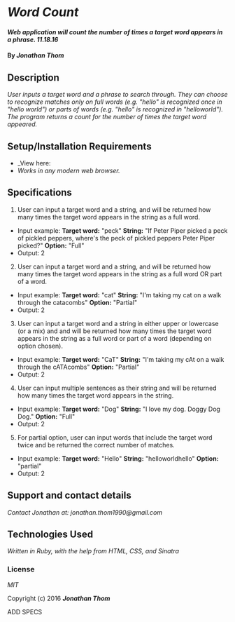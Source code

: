 # _Word Count_

#### _Web application will count the number of times a target word appears in a phrase. 11.18.16_

#### By _**Jonathan Thom**_

## Description

_User inputs a target word and a phrase to search through. They can choose to recognize matches only on full words (e.g. "hello" is recognized once in "hello world") or parts of words (e.g. "hello" is recognized in "helloworld"). The program returns a count for the number of times the target word appeared._

## Setup/Installation Requirements

* _View here:
* _Works in any modern web browser._

## Specifications
1. User can input a target word and a string, and will be returned how many times the target word appears in the string as a full word.
  * Input example:
    <b>Target word:</b> "peck"
    <b>String:</b> "If Peter Piper picked a peck of pickled peppers, where's the peck of pickled peppers Peter Piper picked?"
    <b>Option:</b> "Full"
  * Output: 2

2. User can input a target word and a string, and will be returned how many times the target word appears in the string as a full word OR part of a word.
  * Input example:
    <b>Target word:</b> "cat"
    <b>String:</b> "I'm taking my cat on a walk through the catacombs"
    <b>Option:</b> "Partial"
  * Output: 2

3. User can input a target word and a string in either upper or lowercase (or a mix) and and will be returned how many times the target word appears in the string as a full word or part of a word (depending on option chosen).
  * Input example:
    <b>Target word:</b> "CaT"
    <b>String:</b> "I'm taking my cAt on a walk through the cATAcombs"
    <b>Option:</b> "Partial"
  * Output: 2

4. User can input multiple sentences as their string and will be returned how many times the target word appears in the string.
  * Input example:
    <b>Target word:</b> "Dog"
    <b>String:</b> "I love my dog. Doggy Dog Dog."
    <b>Option:</b> "Full"
  * Output: 2

5. For partial option, user can input words that include the target word twice and be returned the correct number of matches.
  * Input example:
    <b>Target word:</b> "Hello"
    <b>String:</b> "helloworldhello"
    <b>Option:</b> "partial"
  * Output: 2

## Support and contact details

_Contact Jonathan at: jonathan.thom1990@gmail.com_

## Technologies Used

_Written in Ruby, with the help from HTML, CSS, and Sinatra_

### License

*MIT*

Copyright (c) 2016 **_Jonathan Thom_**


ADD SPECS
